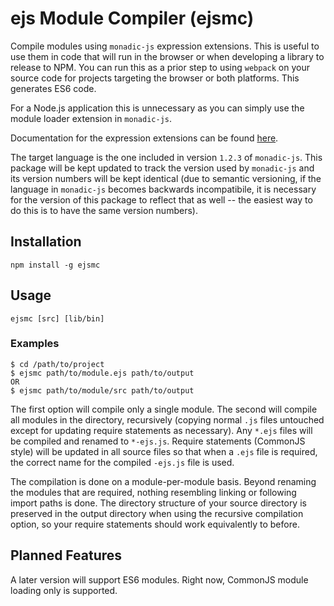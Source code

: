 # ejs Module Compiler (ejsmc)
Compile modules using `monadic-js` expression extensions. This is useful to use them in code that will run in the browser or when developing a library to release to NPM. You can run this as a prior step to using `webpack` on your source code for projects targeting the browser or both platforms. This generates ES6 code.

For a Node.js application this is unnecessary as you can simply use the module loader extension in `monadic-js`.

Documentation for the expression extensions can be found [here](https://github.com/joeldentici/monadic-js#do-notation--expression-extensions).

The target language is the one included in version `1.2.3` of `monadic-js`. This package will be kept updated to track the version used by `monadic-js` and its version numbers will be kept identical (due to semantic versioning, if the language in `monadic-js` becomes backwards incompatibile, it is necessary for the version of this package to reflect that as well -- the easiest way to do this is to have the same version numbers).

## Installation
`npm install -g ejsmc`

## Usage
`ejsmc [src] [lib/bin]`
### Examples
```
$ cd /path/to/project
$ ejsmc path/to/module.ejs path/to/output
OR
$ ejsmc path/to/module/src path/to/output
```

The first option will compile only a single module. The second will compile all modules in the directory, recursively (copying normal `.js` files untouched except for updating require statements as necessary). Any `*.ejs` files will be compiled and renamed to `*-ejs.js`. Require statements (CommonJS style) will be updated in all source files so that when a `.ejs` file is required, the correct name for the compiled `-ejs.js` file is used.

The compilation is done on a module-per-module basis. Beyond renaming the modules that are required, nothing resembling linking or following import paths is done. The directory structure of your source directory is preserved in the output directory when using the recursive compilation option, so your require statements should work equivalently to before.

## Planned Features
A later version will support ES6 modules. Right now, CommonJS module loading only is supported.
